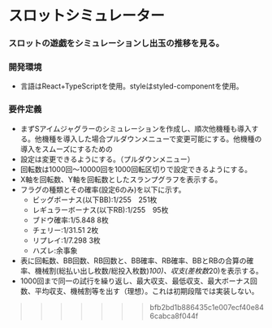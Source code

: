 # スロットシミュレーター

### スロットの遊戯をシミュレーションし出玉の推移を見る。


### 開発環境

- 言語はReact+TypeScriptを使用。styleはstyled-componentを使用。

### 要件定義

- まずSアイムジャグラーのシミュレーションを作成し、順次他機種も導入する。他機種を導入した場合プルダウンメニューで変更可能にする。他機種の導入をスムーズにするための
- 設定は変更できるようにする。（プルダウンメニュー）
- 回転数は1000回〜10000回を1000回転区切りで設定できるようにする。
- X軸を回転数、Y軸を回転数としたスランプグラフを表示する。
- フラグの種類とその確率(設定6のみ)を以下に示す。
    - ビッグボーナス(以下BB):1/255　251枚
    - レギュラーボーナス(以下RB):1/255　95枚
    - ブドウ確率:1/5.848 8枚
    - チェリー:1/31.51 2枚
    - リプレイ:1/7.298 3枚
    - ハズレ:余事象 
- 表に回転数、BB回数、RB回数と、BB確率、RB確率、BBとRBの合算の確率、機械割(総払い出し枚数/総投入枚数)*100)、収支(差枚数*20)を表示する。
- 1000回まで同一の試行を繰り返し、最大収支、最低収支、最大ボーナス回数、平均収支、機械割等を出す（理想）。これは初期段階では実装しない。
>>>>>>> bfb2bd1b886435c1e007ecf40e846cabca8f044f
